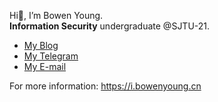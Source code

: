 Hi👋, I’m Bowen Young.
<br />**Information Security** undergraduate @SJTU-21.
+ [My Blog](https://bowenyoung.cn)
+ [My Telegram](https://t.me/BowenYoung)
+ [My E-mail](mailto:root@beacox.space)

For more information: <https://i.bowenyoung.cn>

